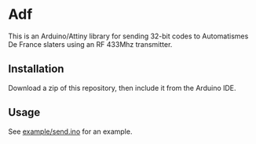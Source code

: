 Adf
===

This is an Arduino/Attiny library for sending 32-bit codes to Automatismes De
France slaters using an RF 433Mhz transmitter.


Installation
------------

Download a zip of this repository, then include it from the Arduino IDE.


Usage
-----

See [example/send.ino](example/send.ino) for an example.

